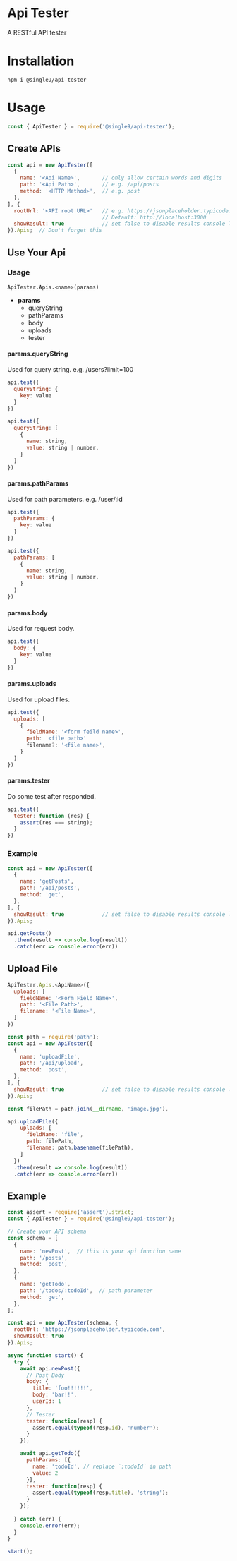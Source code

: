 Api Tester
==========

A RESTful API tester

Installation
============

    npm i @single9/api-tester

Usage
============

```js
const { ApiTester } = require('@single9/api-tester');
```

Create APIs
------------
```js
const api = new ApiTester([
  {
    name: '<Api Name>',       // only allow certain words and digits
    path: '<Api Path>',       // e.g. /api/posts
    method: '<HTTP Method>',  // e.g. post
  },
], {
  rootUrl: '<API root URL>'   // e.g. https://jsonplaceholder.typicode.com
                              // Default: http://localhost:3000
  showResult: true            // set false to disable results console log
}).Apis;  // Don't forget this
```

Use Your Api
------------

### Usage

    ApiTester.Apis.<name>(params)

- **params**
  - queryString
  - pathParams
  - body
  - uploads
  - tester

#### params.queryString

Used for query string. e.g. /users?limit=100

```js
api.test({
  queryString: {
    key: value
  }
})
```

```js
api.test({
  queryString: [
    {
      name: string,
      value: string | number,
    }
  ]
})
```

#### params.pathParams

Used for path parameters. e.g. /user/:id

```js
api.test({
  pathParams: {
    key: value
  }
})
```

```js
api.test({
  pathParams: [
    {
      name: string,
      value: string | number,
    }
  ]
})
```

#### params.body

Used for request body.

```js
api.test({
  body: {
    key: value
  }
})
```

#### params.uploads

Used for upload files.

```js
api.test({
  uploads: [
    {
      fieldName: '<form feild name>',
      path: '<file path>'
      filename?: '<file name>',
    }
  ]
})
```

#### params.tester

Do some test after responded.

```js
api.test({
  tester: function (res) {
    assert(res === string);
  }
})
```

### Example

```js
const api = new ApiTester([
  {
    name: 'getPosts',
    path: '/api/posts',
    method: 'get',
  },
], {
  showResult: true            // set false to disable results console log
}).Apis;

api.getPosts()
  .then(result => console.log(result))
  .catch(err => console.error(err))
```

Upload File
-----------
```js
ApiTester.Apis.<ApiName>({
  uploads: [
    fieldName: '<Form Field Name>',
    path: '<File Path>',
    filename: '<File Name>',
  ]
})
```
```js
const path = require('path');
const api = new ApiTester([
  {
    name: 'uploadFile',
    path: '/api/upload',
    method: 'post',
  },
], {
  showResult: true            // set false to disable results console log
}).Apis;

const filePath = path.join(__dirname, 'image.jpg'),

api.uploadFile({
    uploads: [
      fieldName: 'file',
      path: filePath,
      filename: path.basename(filePath),
    ]
  })
  .then(result => console.log(result))
  .catch(err => console.error(err))
```

Example
------------

```js
const assert = require('assert').strict;
const { ApiTester } = require('@single9/api-tester');

// Create your API schema
const schema = [
  {
    name: 'newPost',  // this is your api function name
    path: '/posts',
    method: 'post',
  },
  {
    name: 'getTodo',
    path: '/todos/:todoId',  // path parameter
    method: 'get',
  },
];

const api = new ApiTester(schema, {
  rootUrl: 'https://jsonplaceholder.typicode.com',
  showResult: true
}).Apis;

async function start() {
  try {
    await api.newPost({
      // Post Body
      body: {
        title: 'foo!!!!!!',
        body: 'bar!!',
        userId: 1
      },
      // Tester
      tester: function(resp) {
        assert.equal(typeof(resp.id), 'number');
      }
    });

    await api.getTodo({
      pathParams: [{
        name: 'todoId', // replace `:todoId` in path
        value: 2
      }],
      tester: function(resp) {
        assert.equal(typeof(resp.title), 'string');
      }
    });
    
  } catch (err) {
    console.error(err);
  }
}

start();
```
